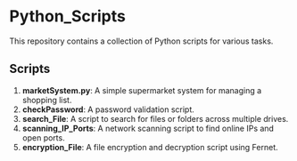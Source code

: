 # Python_Scripts

This repository contains a collection of Python scripts for various tasks.

## Scripts

1. **marketSystem.py**: A simple supermarket system for managing a shopping list.
2. **checkPassword**: A password validation script.
3. **search_File**: A script to search for files or folders across multiple drives.
4. **scanning_IP_Ports**: A network scanning script to find online IPs and open ports.
5. **encryption_File**: A file encryption and decryption script using Fernet.
